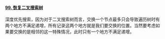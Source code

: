#### [99. 恢复二叉搜索树](https://leetcode-cn.com/problems/recover-binary-search-tree/)

深度优先搜索，因为对于二叉搜索树而言，交换一个节点最多只会导致遍历树时有两个地方不满足递增，所有记录这两个地方就是我们要交换的位置。当然要考虑如果要交换的是相邻的这一特殊情况，此时只有一个地方不满足递增。

